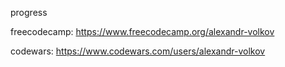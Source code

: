 progress

freecodecamp:
https://www.freecodecamp.org/alexandr-volkov

codewars:
https://www.codewars.com/users/alexandr-volkov